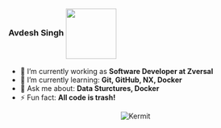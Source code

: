 
### Avdesh Singh <img align="center" src="[https://media.giphy.com/media/aTsSk8kKeD1qxSsy7S/giphy.gif](https://media.giphy.com/media/xUPGcpMkPDfVUbZg52/giphy.gif)" width="100">


- 🔭 I’m currently working as **Software Developer at Zversal**
- 🌱 I’m currently learning: **Git, GitHub, NX, Docker**
- 💬 Ask me about: **Data Sturctures, Docker**
- ⚡ Fun fact: **All code is trash!**

<p align="center"> <img src="https://media.giphy.com/media/HTZVeK0esRjyw/giphy.gif" alt="Kermit"/>
